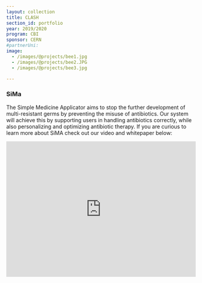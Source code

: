 ```yaml
---
layout: collection
title: CLASH
section_id: portfolio
year: 2019/2020
program: CBI
sponsor: CERN
#partnerUni:
image:
  - /images/@projects/bee1.jpg
  - /images/@projects/bee2.JPG
  - /images/@projects/bee3.jpg

---
```


### **SiMa** 

The Simple Medicine Applicator aims to stop the further development of  multi-resistant germs by preventing the misuse of antibiotics. Our  system will achieve this by supporting users in handling antibiotics  correctly, while also personalizing and optimizing antibiotic therapy.  If you are curious to learn more about SiMA check out our video and  whitepaper below: 

<iframe src="http://cbi.dfm.org.au/wp-content/uploads/2020/05/SiMA-Video-final-final.mov" width="100%" height="360" frameborder="0" allow="autoplay; fullscreen" allowfullscreen></iframe>